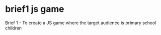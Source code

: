 # brief1 js game
 Brief 1 - To create a JS game where the target audience is primary school children
